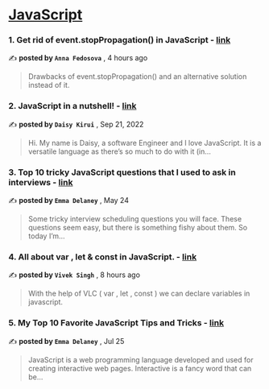 
<h1><a href=https://medium.com/tag/javascript-development/recommended target="_blank" rel="noopener noreferrer">JavaScript</a></h1>
<h3>1. Get rid of event.stopPropagation() in JavaScript - <a href=https://medium.com/@anna-fedosova/event-defaultprevented-as-alternative-to-event-stoppropagation-6452d2ee2505?source=tag_recommended_feed---------0-84----------javascript_development----------d77c0fa9_e37a_43a2_b0dc_6370932d635e------- target="_blank" rel="noopener noreferrer">link</a></h3>

✍️ **posted by `Anna Fedosova`** <date> , 4 hours ago</date>

<blockquote>Drawbacks of event.stopPropagation() and an alternative solution instead of it.</blockquote>

<h3>2. JavaScript in a nutshell! - <a href=https://medium.com/@daisykirui/javascript-in-a-nutshell-669dab5b6e78?source=tag_recommended_feed---------1-107----------javascript_development----------d77c0fa9_e37a_43a2_b0dc_6370932d635e------- target="_blank" rel="noopener noreferrer">link</a></h3>

✍️ **posted by `Daisy Kirui`** <date> , Sep 21, 2022</date>

<blockquote>Hi. My name is Daisy, a software Engineer and I love JavaScript. It is a versatile language as there’s so much to do with it (in…</blockquote>

<h3>3. Top 10 tricky JavaScript questions that I used to ask in interviews - <a href=https://medium.com/@emma-delaney/top-10-tricky-javascript-questions-that-i-used-to-ask-in-interviews-2cb3912271a9?source=tag_recommended_feed---------2-85----------javascript_development----------d77c0fa9_e37a_43a2_b0dc_6370932d635e------- target="_blank" rel="noopener noreferrer">link</a></h3>

✍️ **posted by `Emma Delaney`** <date> , May 24</date>

<blockquote>Some tricky interview scheduling questions you will face. These questions seem easy, but there is something fishy about them. So today I’m…</blockquote>

<h3>4. All about var , let & const in JavaScript. - <a href=https://medium.com/@viveksingh23/all-about-var-let-const-in-javascript-75e1c3da05cd?source=tag_recommended_feed---------3-84----------javascript_development----------d77c0fa9_e37a_43a2_b0dc_6370932d635e------- target="_blank" rel="noopener noreferrer">link</a></h3>

✍️ **posted by `Vivek Singh`** <date> , 8 hours ago</date>

<blockquote>With the help of VLC ( var , let , const ) we can declare variables in javascript.</blockquote>

<h3>5. My Top 10 Favorite JavaScript Tips and Tricks - <a href=https://medium.com/@emma-delaney/my-top-10-favorite-javascript-tips-and-tricks-bf0ec0b9bf1d?source=tag_recommended_feed---------4-85----------javascript_development----------d77c0fa9_e37a_43a2_b0dc_6370932d635e------- target="_blank" rel="noopener noreferrer">link</a></h3>

✍️ **posted by `Emma Delaney`** <date> , Jul 25</date>

<blockquote>JavaScript is a web programming language developed and used for creating interactive web pages. Interactive is a fancy word that can be…</blockquote>

